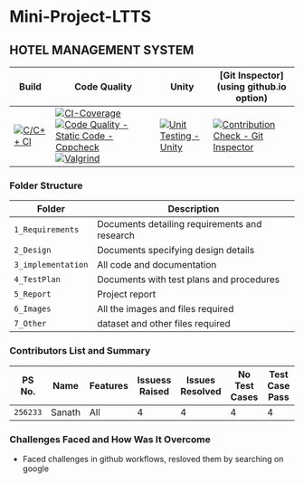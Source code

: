 # Mini-Project-LTTS

## HOTEL MANAGEMENT SYSTEM



Build | Code Quality | Unity | [Git Inspector](using github.io option)
------|----------|-------|--------------
[![C/C++ CI](https://github.com/Saisanathpotnuru/Mini-Project-LTTS/actions/workflows/c-build.yml/badge.svg)](https://github.com/Saisanathpotnuru/Mini-Project-LTTS/actions/workflows/c-build.yml) | [![CI-Coverage](https://github.com/Saisanathpotnuru/Mini-Project-LTTS/actions/workflows/gcov.yml/badge.svg)](https://github.com/Saisanathpotnuru/Mini-Project-LTTS/actions/workflows/gcov.yml) [![Code Quality - Static Code - Cppcheck](https://github.com/Saisanathpotnuru/Mini-Project-LTTS/actions/workflows/cppcheck.yml/badge.svg)](https://github.com/Saisanathpotnuru/Mini-Project-LTTS/actions/workflows/cppcheck.yml) [![Valgrind](https://github.com/Saisanathpotnuru/Mini-Project-LTTS/actions/workflows/valgrind.yml/badge.svg)](https://github.com/Saisanathpotnuru/Mini-Project-LTTS/actions/workflows/valgrind.yml) | [![Unit Testing - Unity](https://github.com/Saisanathpotnuru/Mini-Project-LTTS/actions/workflows/unity.yml/badge.svg)](https://github.com/Saisanathpotnuru/Mini-Project-LTTS/actions/workflows/unity.yml) | [![Contribution Check - Git Inspector](https://github.com/Saisanathpotnuru/Mini-Project-LTTS/actions/workflows/gitinspector.yml/badge.svg)](https://github.com/Saisanathpotnuru/Mini-Project-LTTS/actions/workflows/gitinspector.yml)


### Folder Structure
Folder             | Description
-------------------| -----------------------------------------
`1_Requirements`   | Documents detailing requirements and research
`2_Design`         | Documents specifying design details
`3_implementation` | All code and documentation
`4_TestPlan`      | Documents with test plans and procedures
`5_Report`         | Project report
`6_Images`         | All the images and files required 
`7_Other`          | dataset and other files required 



### Contributors List and Summary

PS No. |  Name   |    Features    | Issuess Raised |Issues Resolved|No Test Cases|Test Case Pass
-------|---------|----------------|----------------|---------------|-------------|--------------
`256233` | Sanath  | All    | 4  | 4   |4  |4   
  



### Challenges Faced and How Was It Overcome

* Faced challenges in github workflows, resloved them by searching on google

